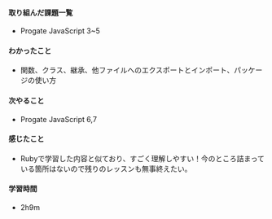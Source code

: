 #### 取り組んだ課題一覧
- Progate JavaScript 3~5

#### わかったこと
- 関数、クラス、継承、他ファイルへのエクスポートとインポート、パッケージの使い方

#### 次やること
- Progate JavaScript 6,7

#### 感じたこと
- Rubyで学習した内容と似ており、すごく理解しやすい！今のところ詰まっている箇所はないので残りのレッスンも無事終えたい。

#### 学習時間
- 2h9m
